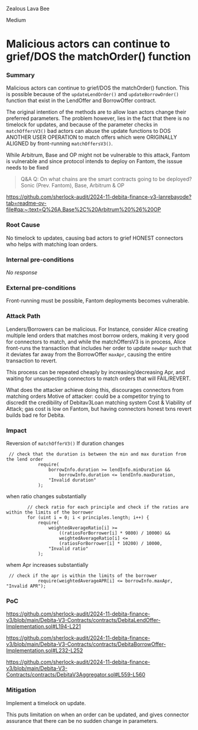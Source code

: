 Zealous Lava Bee

Medium

# Malicious actors can continue to grief/DOS the matchOrder() function

### Summary

Malicious actors can continue to grief/DOS the matchOrder() function. This is possible because of the ```updateLendOrder()``` and ```updateBorrowOrder()``` function that exist in the LendOffer and BorrowOffer contract.

The original intention of the methods are to allow loan actors change their preferred parameters. The problem however, lies in the fact that there is no timelock for updates, and because of the parameter checks in ```matchOffersV3()``` bad actors can abuse the update functions to DOS ANOTHER USER OPERATION to match offers which were ORIGINALLY ALIGNED by front-running ```matchOffersV3()```.

While Arbitrum, Base and OP might not be vulnerable to this attack, Fantom is vulnerable and since protocol intends to deploy on Fantom, the isssue needs to be fixed
> Q&A
Q: On what chains are the smart contracts going to be deployed?
Sonic (Prev. Fantom), Base, Arbitrum & OP

https://github.com/sherlock-audit/2024-11-debita-finance-v3-lanrebayode?tab=readme-ov-file#qa:~:text=Q%26A,Base%2C%20Arbitrum%20%26%20OP

### Root Cause

No timelock to updates, causing bad actors to grief HONEST connectors who helps with matching loan orders.

### Internal pre-conditions

_No response_

### External pre-conditions

Front-running must be possible, Fantom deployments becomes vulnerable.

### Attack Path

Lenders/Borrowers can be malicious.
For Instance, consider Alice creating multiple lend orders that matches most borrow orders, making it very good for connectors to match, and while the matchOffersV3 is in process, Alice front-runs the transaction that includes her order to update ```newApr``` such that it deviates far away from the BorrowOffer ```maxApr```, causing the entire transaction to revert.  

This process can be repeated cheaply by increasing/decreasing Apr, and waiting for unsuspecting connectors to match orders that will FAIL/REVERT.

What does the attacker achieve doing this, discourages connectors from matching orders
Motive of attacker: could be a competitor trying to discredit the credibility of Debitav3Loan matching system 
Cost & Viability of Attack; gas cost is low on Fantom, but having connectors honest  txns revert builds bad re for Debita.

### Impact

Reversion of ```matchOfferV3()```
If duration changes
```solidity
 // check that the duration is between the min and max duration from the lend order
            require(
                borrowInfo.duration >= lendInfo.minDuration &&
                    borrowInfo.duration <= lendInfo.maxDuration,
                "Invalid duration"
            );
```
when ratio changes substantially 
```solidity
        // check ratio for each principle and check if the ratios are within the limits of the borrower
        for (uint i = 0; i < principles.length; i++) {
            require(
                weightedAverageRatio[i] >=
                    ((ratiosForBorrower[i] * 9800) / 10000) &&
                    weightedAverageRatio[i] <=
                    (ratiosForBorrower[i] * 10200) / 10000,
                "Invalid ratio"
            );
```
whem Apr increases substantially 
```solidity
 // check if the apr is within the limits of the borrower
            require(weightedAverageAPR[i] <= borrowInfo.maxApr, "Invalid APR");
```

### PoC


https://github.com/sherlock-audit/2024-11-debita-finance-v3/blob/main/Debita-V3-Contracts/contracts/DebitaLendOffer-Implementation.sol#L194-L221

https://github.com/sherlock-audit/2024-11-debita-finance-v3/blob/main/Debita-V3-Contracts/contracts/DebitaBorrowOffer-Implementation.sol#L232-L252

https://github.com/sherlock-audit/2024-11-debita-finance-v3/blob/main/Debita-V3-Contracts/contracts/DebitaV3Aggregator.sol#L559-L560

### Mitigation

Implement a timelock on update.

This puts limitation on when an order can be updated, and gives connector assurance that there can be no sudden change in parameters.